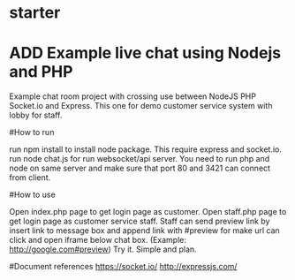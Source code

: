 # starter
# ADD Example live chat using Nodejs and PHP

Example chat room project with crossing use between NodeJS PHP Socket.io and Express. This one for demo customer service system with lobby for staff.

#How to run

run npm install to install node package. This require express and socket.io.
run node chat.js for run websocket/api server. You need to run php and node on same server and make sure that port 80 and 3421 can connect from client.

#How to use

Open index.php page to get login page as customer.
Open staff.php page to get login page as customer service staff.
Staff can send preview link by insert link to message box and append link with #preview for make url can click and open iframe below chat box. (Example: http://google.com#preview) Try it. Simple and plan.

#Document references
https://socket.io/
http://expressjs.com/
 
